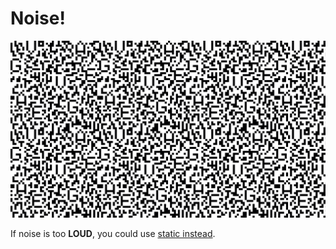 # Noise!
![Then noise you shall have](Vega_Noise_Pattern.png)

If noise is too **LOUD**, you could use [static instead](../Static-Textures/).
